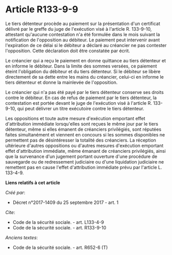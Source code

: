 # Article R133-9-9

Le tiers détenteur procède au paiement sur la présentation d'un certificat délivré par le greffe du juge de l'exécution visé
à l'article R. 133-9-10, attestant qu'aucune contestation n'a été formulée dans le mois suivant la notification de
l'opposition au débiteur. Le paiement peut intervenir avant l'expiration de ce délai si le débiteur a déclaré au créancier ne
pas contester l'opposition. Cette déclaration doit être constatée par écrit. 

Le créancier qui a reçu le paiement en donne quittance au tiers détenteur et en informe le débiteur. Dans la limite des
sommes versées, ce paiement éteint l'obligation du débiteur et du tiers détenteur. Si le débiteur se libère directement de sa
dette entre les mains du créancier, celui-ci en informe le tiers détenteur et donne la mainlevée de l'opposition. 

Le créancier qui n'a pas été payé par le tiers détenteur conserve ses droits contre le débiteur. En cas de refus de paiement
par le tiers détenteur, la contestation est portée devant le juge de l'exécution visé à l'article R. 133-9-10, qui peut
délivrer un titre exécutoire contre le tiers détenteur. 

Les oppositions et toute autre mesure d'exécution emportant effet d'attribution immédiate lorsqu'elles sont reçues le même
jour par le tiers détenteur, même si elles émanent de créanciers privilégiés, sont réputées faites simultanément et viennent
en concours si les sommes disponibles ne permettent pas de désintéresser la totalité des créanciers. La réception ultérieure
d'autres oppositions ou d'autres mesures d'exécution emportant effet d'attribution immédiate, même émanant de créanciers
privilégiés, ainsi que la survenance d'un jugement portant ouverture d'une procédure de sauvegarde ou de redressement
judiciaire ou d'une liquidation judiciaire ne remettent pas en cause l'effet d'attribution immédiate prévu par l'article L.
133-4-9.

**Liens relatifs à cet article**

_Créé par_:

  - Décret n°2017-1409 du 25 septembre 2017 - art. 1

_Cite_:

  - Code de la sécurité sociale. - art. L133-4-9
  - Code de la sécurité sociale. - art. R133-9-10

_Anciens textes_:

  - Code de la sécurité sociale. - art. R652-6 (T)
